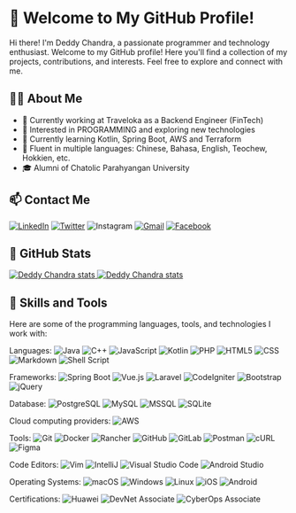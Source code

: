# 👋 Welcome to My GitHub Profile!

Hi there! I'm Deddy Chandra, a passionate programmer and technology enthusiast. Welcome to my GitHub profile! Here you'll find a collection of my projects, contributions, and interests. Feel free to explore and connect with me.

## 🧑‍💻 About Me

- 💼 Currently working at Traveloka as a Backend Engineer (FinTech)
- 👀 Interested in PROGRAMMING and exploring new technologies
- 🌱 Currently learning Kotlin, Spring Boot, AWS and Terraform
- 💬 Fluent in multiple languages: Chinese, Bahasa, English, Teochew, Hokkien, etc.
- 🎓 Alumni of Chatolic Parahyangan University

## 📫 Contact Me

[![LinkedIn](https://img.shields.io/badge/LinkedIn-DeddyChandra-0077B5?logo=linkedin&logoColor=white&style=flat)](https://www.linkedin.com/in/deddychandra/)
[![Twitter](https://img.shields.io/badge/Twitter-DeddyChandra-1DA1F2?logo=twitter&logoColor=white&style=flat)](https://twitter.com/deddychandra007)
![Instagram](https://img.shields.io/badge/Instagram-DeddyChandra__-E4405F?logo=instagram&logoColor=white&style-flat&link=https://instagram.com/deddychandra__)
[![Gmail](https://img.shields.io/badge/Gmail-Deddy%20Chandra-EA4335?logo=gmail&logoColor=white&style=flat)](mailto:deddychandra678@gmail.com)
[![Facebook](https://img.shields.io/badge/Facebook-Deddy%20Chandra-1877F2?logo=facebook&logoColor=white&style=flat)](https://www.facebook.com/deddy.chandra007/)

## 🚀 GitHub Stats

<a href="https://github-readme-stats.vercel.app/api?username=DeddyChandra&show_icons=true&count_private=true&include_all_commits=true&theme=buefy">
  <img src="https://github-readme-stats.vercel.app/api?username=DeddyChandra&show_icons=true&count_private=true&include_all_commits=true&theme=buefy" alt ="Deddy Chandra stats">
</a>

<a href="https://github-readme-stats.vercel.app/api/top-langs/?username=DeddyChandra&layout=compact&theme=buefy&hide_border=true">
  <img src="https://github-readme-stats.vercel.app/api/top-langs/?username=DeddyChandra&layout=compact&theme=buefy&hide_border=true" alt ="Deddy Chandra stats">
</a>

## 💼 Skills and Tools

Here are some of the programming languages, tools, and technologies I work with:

Languages:
![Java](https://img.shields.io/badge/Java-ED8B00?ogo=java&logoColor=white&style=flat)
![C++](https://img.shields.io/badge/C++-00599C?logo=c%2B%2B&logoColor=white&style=flat)
![JavaScript](https://img.shields.io/badge/JavaScript-F7DF1E?logo=javascript&logoColor=white&style=flat)
![Kotlin](https://img.shields.io/badge/Kotlin-0095D5?logo=kotlin&logoColor=white&style=flat)
![PHP](https://img.shields.io/badge/PHP-777BB4?logo=php&logoColor=white&style=flat)
![HTML5](https://img.shields.io/badge/HTML5-E34F26?logo=html5&logoColor=white&style=flat)
![CSS](https://img.shields.io/badge/CSS-1572B6?logo=css3&logoColor=white&style=flat)
![Markdown](https://img.shields.io/badge/Markdown-000000?logo=markdown&logoColor=white&style=flat)
![Shell Script](https://img.shields.io/badge/Shell%20Script-000000?logo=gnu-bash&logoColor=white&style=flat)

Frameworks:
![Spring Boot](https://img.shields.io/badge/Spring_Boot-6DB33F?logo=spring&logoColor=white&style=flat)
![Vue.js](https://img.shields.io/badge/Vue.js-4FC08D?logo=vue.js&logoColor=white&style=flat)
![Laravel](https://img.shields.io/badge/Laravel-FF2D20?logo=laravel&logoColor=white&style=flat)
![CodeIgniter](https://img.shields.io/badge/CodeIgniter-EE4623?logo=codeigniter&logoColor=white&style=flat)
![Bootstrap](https://img.shields.io/badge/Bootstrap-7952B3?logo=bootstrap&logoColor=white&style=flat)
![jQuery](https://img.shields.io/badge/jQuery-0769AD?logo=jquery&logoColor=white&style=flat)

Database:
![PostgreSQL](https://img.shields.io/badge/PostgreSQL-336791?logo=postgresql&logoColor=white&style=flat)
![MySQL](https://img.shields.io/badge/MySQL-4479A1?logo=mysql&logoColor=white&style=flat)
![MSSQL](https://img.shields.io/badge/MSSQL-CC2927?logo=microsoft-sql-server&logoColor=white&style=flat)
![SQLite](https://img.shields.io/badge/SQLite-003B57?logo=sqlite&logoColor=white&style=flat)

Cloud computing providers: 
![AWS](https://img.shields.io/badge/Amazon%20Web%20Services-FF9900?logo=amazon-aws&logoColor=white&style=flat)

Tools:
![Git](https://img.shields.io/badge/Git-F05032?logo=git&logoColor=white&style=flat)
![Docker](https://img.shields.io/badge/Docker-2496ED?logo=docker&logoColor=white&style=flat)
![Rancher](https://img.shields.io/badge/Rancher-0075A8?logo=rancher&logoColor=white&style=flat)
![GitHub](https://img.shields.io/badge/GitHub-000000?logo=github&logoColor=white&style=flat) 
![GitLab](https://img.shields.io/badge/GitLab-FCA121?logo=gitlab&logoColor=white&style=flat)
![Postman](https://img.shields.io/badge/Postman-FF6C37?logo=postman&logoColor=white&style=flat) 
![cURL](https://img.shields.io/badge/cURL-000000?logo=curl&logoColor=white&style=flat) 
![Figma](https://img.shields.io/badge/Figma-F24E1E?logo=figma&logoColor=white&style=flat)

Code Editors:
![Vim](https://img.shields.io/badge/Vim-019733?logo=vim&logoColor=white&style=flat)
![IntelliJ](https://img.shields.io/badge/IntelliJ_IDEA-cafebabe?logo=intellij-idea&logoColor=white&style=flat)
![Visual Studio Code](https://img.shields.io/badge/Visual_Studio_Code-007ACC?logo=visual-studio-code&logoColor=white&style=flat)
![Android Studio](https://img.shields.io/badge/Android%20Studio-3DDC84?logo=android-studio&logoColor=white&style=flat)

Operating Systems:
![macOS](https://img.shields.io/badge/macOS-000000?logo=apple&logoColor=white&style=flat)
![Windows](https://img.shields.io/badge/Windows-0078D6?logo=windows&logoColor=white&style=flat)
![Linux](https://img.shields.io/badge/Linux-FCC624?logo=linux&logoColor=white&style=flat)
![iOS](https://img.shields.io/badge/iOS-000000?logo=ios&logoColor=white&style=flat)
![Android](https://img.shields.io/badge/Android-3DDC84?logo=android&logoColor=white&style=flat)


Certifications:
![Huawei](https://img.shields.io/badge/Huawei%20DataCom-FF0000?logo=huawei&logoColor=white&style=flat)
![DevNet Associate](https://img.shields.io/badge/Cisco%20Devnet%20Associate-1BA0D7?logo=cisco&logoColor=white&style=flat)
![CyberOps Associate](https://img.shields.io/badge/Cisco%20CyberOps%20Associate-1BA0D7?logo=cisco&logoColor=white&style=flat)

